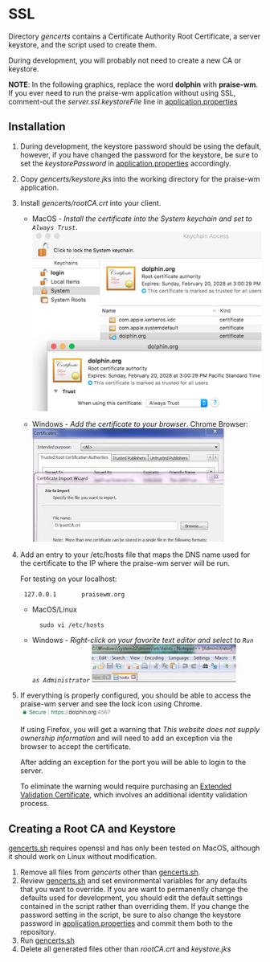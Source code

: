 # SSL

Directory *gencerts* contains a Certificate Authority Root Certificate, a server keystore, and the script used to create them.

During development, you will probably not need to create a new CA or keystore.

**NOTE**: In the following graphics, replace the word **dolphin** with **praise-wm**. If you ever need to run the praise-wm application without using SSL, comment-out the *server.ssl.keystoreFile* line in [application.properties]

## Installation

1. During development, the keystore password should be using the default, however, if you have changed the password for the keystore, be sure to set the *keystorePassword* in [application.properties] accordingly.
1. Copy *gencerts/keystore.jks* into the working directory for the praise-wm application.
1. Install *gencerts/rootCA.crt* into your client.
    * MacOS - *Install the certificate into the System keychain and set to `Always Trust`*.
        ![SslMacOsKeychain](./images/ssl/sslMacOsKeychain.png)

    * Windows - *Add the certificate to your browser*.
    Chrome Browser:
        ![WindowsChromeCert](./images/ssl/windowsChromeCert.jpg)

1. Add an entry to your /etc/hosts file that maps the DNS name used for the certificate to the IP where the praise-wm server will be run.

    For testing on your localhost:

        127.0.0.1       praisewm.org

    * MacOS/Linux

            sudo vi /etc/hosts

    * Windows - *Right-click on your favorite text editor and select to `Run as Administrator`*
        ![WindowsEditHostFile](./images/ssl/windowsEditHostFile.jpg)

1. If everything is properly configured, you should be able to access the praise-wm server and see the lock icon using Chrome.
        ![SslBrowserUrl](./images/ssl/sslBrowserUrl.png)

      If using Firefox, you will get a warning that *This website does not supply ownership information* and will need to add an exception via the browser to accept the certificate.

      After adding an exception for the port you will be able to login to the server.

      To eliminate the warning would require purchasing an [Extended Validation Certificate][], which involves an additional identity validation process.

## Creating a Root CA and Keystore

[gencerts.sh][] requires openssl and has only been tested on MacOS, although it should work on Linux without modification.

1. Remove all files from *gencerts* other than [gencerts.sh][].
1. Review [gencerts.sh][] and set environmental variables for any defaults that you want to override.
    If you are want to permanently change the defaults used for development, you should edit the default settings contained in the script rather than overriding them. If you change the password setting in the script, be sure to also change the keystore password in [application.properties] and commit them both to the repository.
1. Run [gencerts.sh][]
1. Delete all generated files other than *rootCA.crt* and *keystore.jks*

[gencerts.sh]: ../gencerts/gencerts.sh
[application.properties]: ../application.properties
[Extended Validation Certificate]: https://en.wikipedia.org/wiki/Extended_Validation_Certificate

